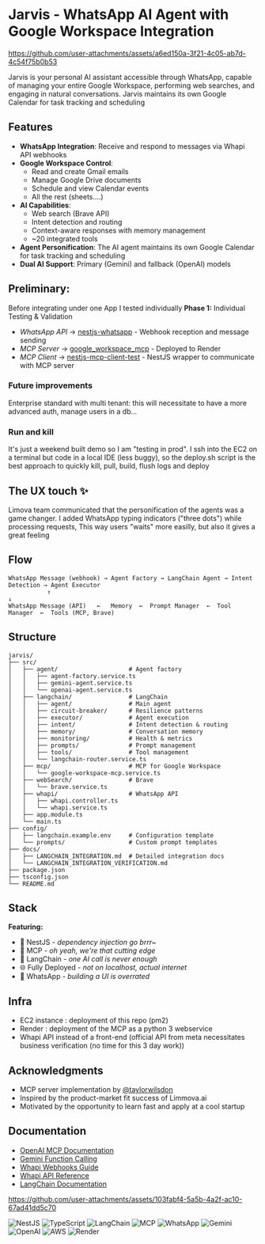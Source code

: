 # Jarvis - WhatsApp AI Agent with Google Workspace Integration


https://github.com/user-attachments/assets/a6ed150a-3f21-4c05-ab7d-4c54f75b0b53


Jarvis is your personal AI assistant accessible through WhatsApp, capable of managing your entire Google Workspace, performing web searches, and engaging in natural conversations.
Jarvis maintains its own Google Calendar for task tracking and scheduling

##  Features

- **WhatsApp Integration**: Receive and respond to messages via Whapi API webhooks
- **Google Workspace Control**: 
  - Read and create Gmail emails
  - Manage Google Drive documents
  - Schedule and view Calendar events
  - All the rest (sheets....)
- **AI Capabilities**:
  - Web search (Brave API)
  - Intent detection and routing
  - Context-aware responses with memory management
  - ~20 integrated tools
- **Agent Personification**: The AI agent maintains its own Google Calendar for task tracking and scheduling
- **Dual AI Support**: Primary (Gemini) and fallback (OpenAI) models


## Preliminary:
Before integrating under one App I tested individually
**Phase 1:** Individual Testing & Validation
- *WhatsApp API* → [nestjs-whatsapp](https://github.com/lmangall/nestjs-whatsapp) - Webhook reception and message sending
- *MCP Server* → [google_workspace_mcp](https://github.com/lmangall/google_workspace_mcp) - Deployed to Render
- *MCP Client* → [nestjs-mcp-client-test](https://github.com/lmangall/nestjs-mcp-client-test) - NestJS wrapper to communicate with MCP server

### Future improvements
Enterprise standard with multi tenant: this will necessitate to have a more advanced auth, manage users in a db...


### Run and kill
It's just a weekend built demo so I am "testing in prod". I ssh into the EC2 on a terminal but code in a local IDE (less buggy), so the deploy.sh script is the best approach to quickly kill, pull, build, flush logs and deploy

## The UX touch ✨
Limova team communicated that the personification of the agents was a game changer. I added WhatsApp typing indicators ("three dots") while processing requests, This way users "waits" more easilly, but also it gives a great feeling


## Flow

```
WhatsApp Message (webhook) → Agent Factory → LangChain Agent → Intent Detection → Agent Executor
           ↑                                                                           ↓
WhatsApp Message (API)   ←   Memory  ←  Prompt Manager  ←  Tool Manager  ←  Tools (MCP, Brave)
```

## Structure


```
jarvis/
├── src/
│   ├── agent/                    # Agent factory
│   │   ├── agent-factory.service.ts
│   │   ├── gemini-agent.service.ts
│   │   └── openai-agent.service.ts
│   ├── langchain/                # LangChain 
│   │   ├── agent/                # Main agent
│   │   ├── circuit-breaker/      # Resilience patterns
│   │   ├── executor/             # Agent execution
│   │   ├── intent/               # Intent detection & routing
│   │   ├── memory/               # Conversation memory
│   │   ├── monitoring/           # Health & metrics
│   │   ├── prompts/              # Prompt management
│   │   ├── tools/                # Tool management
│   │   └── langchain-router.service.ts
│   ├── mcp/                      # MCP for Google Workspace
│   │   └── google-workspace-mcp.service.ts
│   ├── webSearch/                # Brave
│   │   └── brave.service.ts
│   ├── whapi/                    # WhatsApp API 
│   │   ├── whapi.controller.ts
│   │   └── whapi.service.ts
│   ├── app.module.ts
│   └── main.ts
├── config/
│   ├── langchain.example.env     # Configuration template
│   └── prompts/                  # Custom prompt templates
├── docs/
│   ├── LANGCHAIN_INTEGRATION.md  # Detailed integration docs
│   └── LANGCHAIN_INTEGRATION_VERIFICATION.md
├── package.json
├── tsconfig.json
└── README.md
```

## Stack

**Featuring:**
- 🪺 NestJS - *dependency injection go brrr~*
- 🍆 MCP - *oh yeah, we're that cutting edge*
- 🦜 LangChain - *one AI call is never enough*
- 🌐 Fully Deployed - *not on localhost, actual internet*
- 📱 WhatsApp - *building a UI is overrated*



## Infra

- EC2 instance : deployment of this repo (pm2)
- Render : deployment of the MCP as a python 3 webservice
- Whapi API instead of a front-end (official API from meta necessitates business verification (no time for this 3 day work))




## Acknowledgments

- MCP server implementation by [@taylorwilsdon](https://github.com/taylorwilsdon)
- Inspired by the product-market fit success of Limmova.ai
- Motivated by the opportunity to learn fast and apply at a cool startup



## Documentation

- [OpenAI MCP Documentation](https://platform.openai.com/docs/mcp)
- [Gemini Function Calling](https://ai.google.dev/gemini-api/docs/function-calling)
- [Whapi Webhooks Guide](https://support.whapi.cloud/help-desk/receiving/webhooks/where-to-find-the-webhook-url)
- [Whapi API Reference](https://whapi.readme.io/reference/checkhealth)
- [LangChain Documentation](https://js.langchain.com/docs/)








https://github.com/user-attachments/assets/103fabf4-5a5b-4a2f-ac10-67ad41dd5c70







![NestJS](https://img.shields.io/badge/NestJS-E0234E?style=for-the-badge&logo=nestjs&logoColor=white)
![TypeScript](https://img.shields.io/badge/TypeScript-3178C6?style=for-the-badge&logo=typescript&logoColor=white)
![LangChain](https://img.shields.io/badge/🦜_LangChain-2C3E50?style=for-the-badge)
![MCP](https://img.shields.io/badge/MCP-6366F1?style=for-the-badge&logo=protocol&logoColor=white)
![WhatsApp](https://img.shields.io/badge/WhatsApp-25D366?style=for-the-badge&logo=whatsapp&logoColor=white)
![Gemini](https://img.shields.io/badge/Google_Gemini-4285F4?style=for-the-badge&logo=google&logoColor=white)
![OpenAI](https://img.shields.io/badge/OpenAI-412991?style=for-the-badge&logo=openai&logoColor=white)
![AWS](https://img.shields.io/badge/AWS_EC2-FF9900?style=for-the-badge&logo=amazon-aws&logoColor=white)
![Render](https://img.shields.io/badge/Render-46E3B7?style=for-the-badge&logo=render&logoColor=white)
